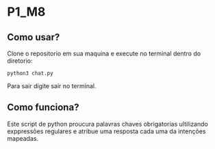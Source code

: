 # P1_M8
 
## Como usar?

Clone o repositorio em sua maquina e execute no terminal dentro do diretorio:

`python3 chat.py`

Para sair digite sair no terminal.

## Como funciona?

Este script de python proucura palavras chaves obrigatorias ultilizando exppressões regulares e atribue uma resposta cada uma da intenções mapeadas.
